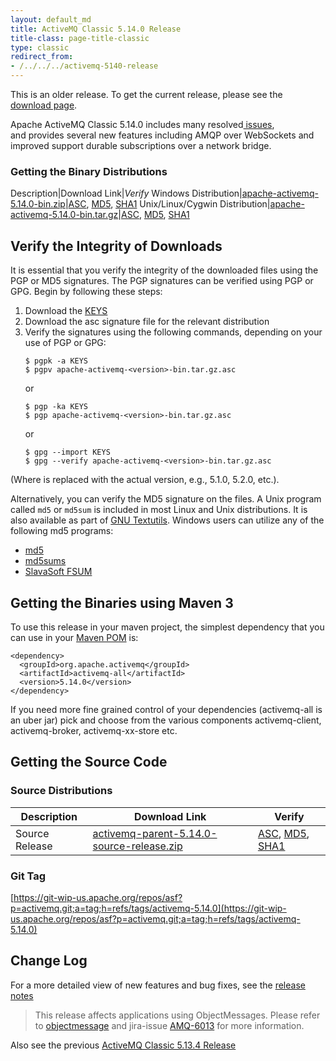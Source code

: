 ```yaml
---
layout: default_md
title: ActiveMQ Classic 5.14.0 Release 
title-class: page-title-classic
type: classic
redirect_from:
- /../../../activemq-5140-release
---
```


<div class="alert alert-warning">
  This is an older release. To get the current release, please see the <a href="{{site.baseurl}}/components/classic/download" class="alert-link">download page</a>.
</div>

Apache ActiveMQ Classic 5.14.0 includes many resolved[ issues](https://issues.apache.org/jira/secure/ReleaseNote.jspa?projectId=12311210&version=12334188), and provides several new features including AMQP over WebSockets and improved support durable subscriptions over a network bridge.

### Getting the Binary Distributions

Description|Download Link|_Verify_
Windows Distribution|[apache-activemq-5.14.0-bin.zip](https://archive.apache.org/dist/activemq/5.14.0/apache-activemq-5.14.0-bin.zip)|[ASC](https://archive.apache.org/dist/activemq/5.14.0/apache-activemq-5.14.0-bin.zip.asc), [MD5](https://archive.apache.org/dist/activemq/5.14.0/apache-activemq-5.14.0-bin.zip.md5), [SHA1](https://archive.apache.org/dist/activemq/5.14.0/apache-activemq-5.14.0-bin.zip.sha1)
Unix/Linux/Cygwin Distribution|[apache-activemq-5.14.0-bin.tar.gz](https://archive.apache.org/dist/activemq/5.14.0/apache-activemq-5.14.0-bin.tar.gz)|[ASC](https://archive.apache.org/dist/activemq/5.14.0/apache-activemq-5.14.0-bin.tar.gz.asc), [MD5](https://archive.apache.org/dist/activemq/5.14.0/apache-activemq-5.14.0-bin.tar.gz.md5), [SHA1](https://archive.apache.org/dist/activemq/5.14.0/apache-activemq-5.14.0-bin.tar.gz.sha1)

Verify the Integrity of Downloads
---------------------------------

It is essential that you verify the integrity of the downloaded files using the PGP or MD5 signatures. The PGP signatures can be verified using PGP or GPG. Begin by following these steps:

1.  Download the [KEYS](http://www.apache.org/dist/activemq/KEYS)
2.  Download the asc signature file for the relevant distribution
3.  Verify the signatures using the following commands, depending on your use of PGP or GPG:
    ```
    $ pgpk -a KEYS
    $ pgpv apache-activemq-<version>-bin.tar.gz.asc
    ```
    or
    ```
    $ pgp -ka KEYS
    $ pgp apache-activemq-<version>-bin.tar.gz.asc
    ```
    or
    ```
    $ gpg --import KEYS
    $ gpg --verify apache-activemq-<version>-bin.tar.gz.asc
    ```

(Where <version> is replaced with the actual version, e.g., 5.1.0, 5.2.0, etc.).

Alternatively, you can verify the MD5 signature on the files. A Unix program called `md5` or `md5sum` is included in most Linux and Unix distributions. It is also available as part of [GNU Textutils](http://www.gnu.org/software/textutils/textutils.html). Windows users can utilize any of the following md5 programs:

*   [md5](http://www.fourmilab.ch/md5/)
*   [md5sums](http://www.pc-tools.net/win32/md5sums/)
*   [SlavaSoft FSUM](http://www.slavasoft.com/fsum/)

Getting the Binaries using Maven 3
----------------------------------

To use this release in your maven project, the simplest dependency that you can use in your [Maven POM](http://maven.apache.org/guides/introduction/introduction-to-the-pom.html) is:
```
<dependency>
  <groupId>org.apache.activemq</groupId>
  <artifactId>activemq-all</artifactId>
  <version>5.14.0</version>
</dependency>
```
If you need more fine grained control of your dependencies (activemq-all is an uber jar) pick and choose from the various components activemq-client, activemq-broker, activemq-xx-store etc.

Getting the Source Code
-----------------------

### Source Distributions

Description|Download Link|Verify
---|---|---
Source Release|[activemq-parent-5.14.0-source-release.zip](https://archive.apache.org/dist/activemq/5.14.0/activemq-parent-5.14.0-source-release.zip)|[ASC](https://archive.apache.org/dist/activemq/5.14.0/activemq-parent-5.14.0-source-release.zip.asc), [MD5](https://archive.apache.org/dist/activemq/5.14.0/activemq-parent-5.14.0-source-release.zip.md5), [SHA1](https://archive.apache.org/dist/activemq/5.14.0/activemq-parent-5.14.0-source-release.zip.sha1)

### Git Tag

[https://git-wip-us.apache.org/repos/asf?p=activemq.git;a=tag;h=refs/tags/activemq-5.14.0](https://git-wip-us.apache.org/repos/asf?p=activemq.git;a=tag;h=refs/tags/activemq-5.14.0)

Change Log
----------

For a more detailed view of new features and bug fixes, see the [release notes](https://issues.apache.org/jira/secure/ReleaseNote.jspa?projectId=12311210&version=12334188)

> This release affects applications using ObjectMessages. Please refer to [objectmessage](objectmessage) and jira-issue [AMQ-6013](https://issues.apache.org/jira/browse/AMQ-6013) for more information.

Also see the previous [ActiveMQ Classic 5.13.4 Release](classic-05-13-04)


